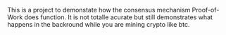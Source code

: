 
This is a project to demonstate how the consensus mechanism Proof-of-Work does function. It is not totalle acurate but still demonstrates what happens in the backround while you are mining crypto like btc. 
